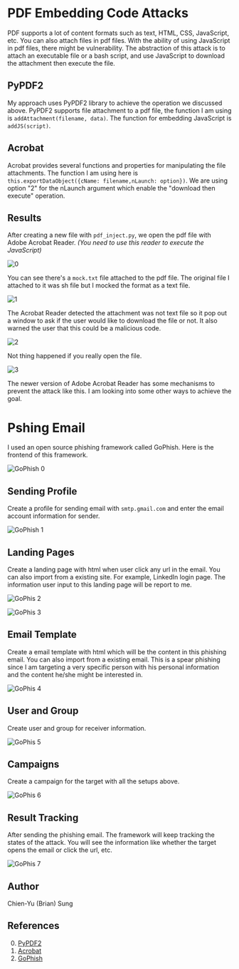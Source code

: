# PDF Embedding Code Attacks

PDF supports a lot of content formats such as text, HTML, CSS, JavaScript, etc.
You can also attach files in pdf files.
With the ability of using JavaScript in pdf files, there might be vulnerability.
The abstraction of this attack is to attach an executable file or a bash script, and use JavaScript to download the attachment then execute the file.

## PyPDF2

My approach uses PyPDF2 library to achieve the operation we discussed above.
PyPDF2 supports file attachment to a pdf file, the function I am using is `addAttachment(filename, data)`.
The function for embedding JavaScript is `addJS(script)`.

## Acrobat

Acrobat provides several functions and properties for manipulating the file attachments.
The function I am using here is `this.exportDataObject({cName: filename,nLaunch: option})`.
We are using option "2" for the nLaunch argument which enable the "download then execute" operation.

## Results

After creating a new file with `pdf_inject.py`, we open the pdf file with Adobe Acrobat Reader.
_(You need to use this reader to execute the JavaScript)_

![0](./img/0.png)

You can see there's a `mock.txt` file attached to the pdf file.
The original file I attached to it was sh file but I mocked the format as a text file.

![1](./img/1.png)

The Acrobat Reader detected the attachment was not text file so it pop out a window to ask if the user would like to download the file or not.
It also warned the user that this could be a malicious code.

![2](./img/2.png)

Not thing happened if you really open the file.

![3](./img/3.png)

The newer version of Adobe Acrobat Reader has some mechanisms to prevent the attack like this.
I am looking into some other ways to achieve the goal.

# Pshing Email

I used an open source phishing framework called GoPhish.
Here is the frontend of this framework.

![GoPhish 0](./img/phish_0.png)

## Sending Profile

Create a profile for sending email with `smtp.gmail.com` and enter the email account information for sender.

![GoPhish 1](./img/phish_1.png)

## Landing Pages

Create a landing page with html when user click any url in the email.
You can also import from a existing site.
For example, LinkedIn login page.
The information user input to this landing page will be report to me.

![GoPhis 2](./img/phish_2.png)

![GoPhis 3](./img/phish_3.png)

## Email Template

Create a email template with html which will be the content in this phishing email.
You can also import from a existing email.
This is a spear phishing since I am targeting a very specific person with his personal information and the content he/she might be interested in.

![GoPhis 4](./img/phish_4.png)

## User and Group

Create user and group for receiver information.

![GoPhis 5](./img/phish_5.png)

## Campaigns

Create a campaign for the target with all the setups above.

![GoPhis 6](./img/phish_6.png)

## Result Tracking

After sending the phishing email.
The framework will keep tracking the states of the attack.
You will see the information like whether the target opens the email or click the url, etc.

![GoPhis 7](./img/phish_7.png)

## Author

Chien-Yu (Brian) Sung

## References

0. [PyPDF2](https://pythonhosted.org/PyPDF2/PdfFileWriter.html?highlight=addAttachment)
1. [Acrobat](https://acrobatusers.com/tutorials/importing-and-exporting-pdf-file-attachments-acrobat-javascript)
1. [GoPhish](https://getgophish.com)
